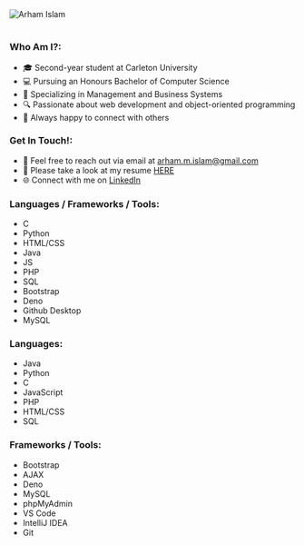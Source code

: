 <!-- Name -->
<img src="https://github.com/arhamislam/arhamislam/assets/109931513/f6f782de-536a-4903-a657-8d5a118b3b27" alt="Arham Islam">
<h1></h1>

<!-- Who Am I? -->
<h3>Who Am I?:</h3>
<ul>
	<li>🎓 Second-year student at Carleton University</li>
	<li>💻 Pursuing an Honours Bachelor of Computer Science</li>
	<li>💼 Specializing in Management and Business Systems</li>
	<li>🔍 Passionate about web development and object-oriented programming</li>
	<li>🤝 Always happy to connect with others</li>
</ul>

<!-- Get In Touch -->
<h3>Get In Touch!:</h3>
<ul>
	<li>📧 Feel free to reach out via email at <a href="mailto:arham.m.islam@gmail.com">arham.m.islam@gmail.com</a></li>
	<li>📄 Please take a look at my resume <a href="">HERE</a></li>
	<li>🌐 Connect with me on <a href="https://www.linkedin.com/in/arhamislam/">LinkedIn</a></li>
</ul>

<!-- Languages -->
<h3>Languages / Frameworks / Tools:</h3>
<ul>
	<li>C</li>
	<li>Python</li>
	<li>HTML/CSS</li>
	<li>Java</li>
	<li>JS</li>
	<li>PHP</li>
	<li>SQL</li>
	<li>Bootstrap</li>
	<li>Deno</li>
	<li>Github Desktop</li>
	<li>MySQL</li>
</ul>

<!-- Languages -->
<h3>Languages:</h3>
<ul>
	<li>Java</li>
	<li>Python</li>
	<li>C</li>
	<li>JavaScript</li>
	<li>PHP</li>
	<li>HTML/CSS</li>
	<li>SQL</li>
</ul>

<!-- Frameworks / Tools -->
<h3>Frameworks / Tools:</h3>
<ul>
	<li>Bootstrap</li>
	<li>AJAX</li>
	<li>Deno</li>
	<li>MySQL</li>
	<li>phpMyAdmin</li>
	<li>VS Code</li>
	<li>IntelliJ IDEA</li>
	<li>Git</li>
</ul>

<!--
	arhamislam/arhamislam is a ✨ special ✨ repository because its `README.md` (this file) appears on your GitHub profile.
	You can click the Preview link to take a look at your changes.
-->

